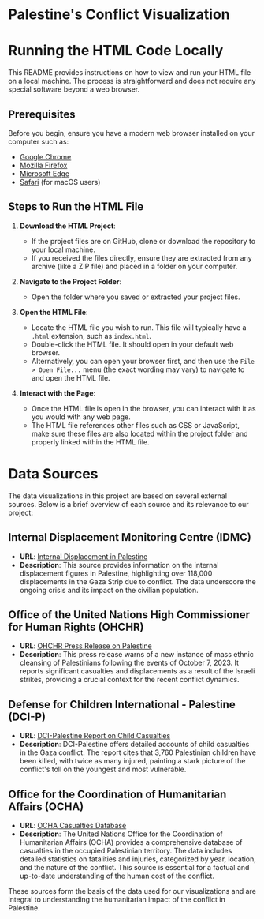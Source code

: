 # Palestine's Conflict Visualization

# Running the HTML Code Locally

This README provides instructions on how to view and run your HTML file on a local machine. The process is straightforward and does not require any special software beyond a web browser.

## Prerequisites

Before you begin, ensure you have a modern web browser installed on your computer such as:

- [Google Chrome](https://www.google.com/chrome/)
- [Mozilla Firefox](https://www.mozilla.org/firefox/new/)
- [Microsoft Edge](https://www.microsoft.com/edge)
- [Safari](https://www.apple.com/safari/) (for macOS users)

## Steps to Run the HTML File

1. **Download the HTML Project**: 
    - If the project files are on GitHub, clone or download the repository to your local machine.
    - If you received the files directly, ensure they are extracted from any archive (like a ZIP file) and placed in a folder on your computer.

2. **Navigate to the Project Folder**: 
    - Open the folder where you saved or extracted your project files.

3. **Open the HTML File**:
    - Locate the HTML file you wish to run. This file will typically have a `.html` extension, such as `index.html`.
    - Double-click the HTML file. It should open in your default web browser.
    - Alternatively, you can open your browser first, and then use the `File > Open File...` menu (the exact wording may vary) to navigate to and open the HTML file.

4. **Interact with the Page**: 
    - Once the HTML file is open in the browser, you can interact with it as you would with any web page.
    - The HTML file references other files such as CSS or JavaScript, make sure these files are also located within the project folder and properly linked within the HTML file.

# Data Sources

The data visualizations in this project are based on several external sources. Below is a brief overview of each source and its relevance to our project:

## Internal Displacement Monitoring Centre (IDMC)
- **URL**: [Internal Displacement in Palestine](https://www.internal-displacement.org/countries/palestine#:~:text=There%20were%20more%20than%20118%2C000,conflict%20in%20the%20Gaza%20Strip)
- **Description**: This source provides information on the internal displacement figures in Palestine, highlighting over 118,000 displacements in the Gaza Strip due to conflict. The data underscore the ongoing crisis and its impact on the civilian population.

## Office of the United Nations High Commissioner for Human Rights (OHCHR)
- **URL**: [OHCHR Press Release on Palestine](https://www.ohchr.org/en/press-releases/2023/10/un-expert-warns-new-instance-mass-ethnic-cleansing-palestinians-calls#:~:text=Since%207%20October%202023%2C%20more,result%20of%20the%20Israeli%20strikes)
- **Description**: This press release warns of a new instance of mass ethnic cleansing of Palestinians following the events of October 7, 2023. It reports significant casualties and displacements as a result of the Israeli strikes, providing a crucial context for the recent conflict dynamics.

## Defense for Children International - Palestine (DCI-P)
- **URL**: [DCI-Palestine Report on Child Casualties](https://www.dci-palestine.org/3_760_palestinian_children_killed_twice_as_many_injured_in_gaza)
- **Description**: DCI-Palestine offers detailed accounts of child casualties in the Gaza conflict. The report cites that 3,760 Palestinian children have been killed, with twice as many injured, painting a stark picture of the conflict's toll on the youngest and most vulnerable.

## Office for the Coordination of Humanitarian Affairs (OCHA)
- **URL**: [OCHA Casualties Database](https://www.ochaopt.org/data/casualties)
- **Description**: The United Nations Office for the Coordination of Humanitarian Affairs (OCHA) provides a comprehensive database of casualties in the occupied Palestinian territory. The data includes detailed statistics on fatalities and injuries, categorized by year, location, and the nature of the conflict. This source is essential for a factual and up-to-date understanding of the human cost of the conflict.

These sources form the basis of the data used for our visualizations and are integral to understanding the humanitarian impact of the conflict in Palestine.

